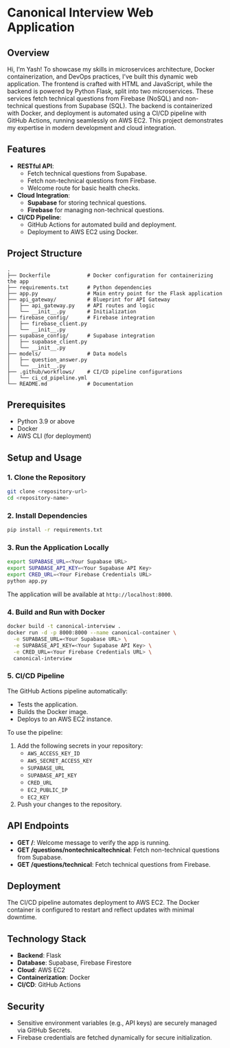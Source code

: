 # Canonical Interview Web Application

## Overview

Hi, I’m Yash! To showcase my skills in microservices architecture, Docker containerization, and DevOps practices, I’ve built this dynamic web application. The frontend is crafted with HTML and JavaScript, while the backend is powered by Python Flask, split into two microservices. These services fetch technical questions from Firebase (NoSQL) and non-technical questions from Supabase (SQL). The backend is containerized with Docker, and deployment is automated using a CI/CD pipeline with GitHub Actions, running seamlessly on AWS EC2. This project demonstrates my expertise in modern development and cloud integration.

## Features

- **RESTful API**:
  - Fetch technical questions from Supabase.
  - Fetch non-technical questions from Firebase.
  - Welcome route for basic health checks.
- **Cloud Integration**:
  - **Supabase** for storing technical questions.
  - **Firebase** for managing non-technical questions.
- **CI/CD Pipeline**:
  - GitHub Actions for automated build and deployment.
  - Deployment to AWS EC2 using Docker.

## Project Structure

```plaintext
.
├── Dockerfile            # Docker configuration for containerizing the app
├── requirements.txt      # Python dependencies
├── app.py                # Main entry point for the Flask application
├── api_gateway/          # Blueprint for API Gateway
│   ├── api_gateway.py    # API routes and logic
│   └── __init__.py       # Initialization
├── firebase_config/      # Firebase integration
│   ├── firebase_client.py
│   └── __init__.py
├── supabase_config/      # Supabase integration
│   ├── supabase_client.py
│   └── __init__.py
├── models/               # Data models
│   ├── question_answer.py
│   └── __init__.py
├── .github/workflows/    # CI/CD pipeline configurations
│   └── ci_cd_pipeline.yml
└── README.md             # Documentation
```

## Prerequisites

- Python 3.9 or above
- Docker
- AWS CLI (for deployment)

## Setup and Usage

### 1. Clone the Repository
```bash
git clone <repository-url>
cd <repository-name>
```

### 2. Install Dependencies
```bash
pip install -r requirements.txt
```

### 3. Run the Application Locally
```bash
export SUPABASE_URL=<Your Supabase URL>
export SUPABASE_API_KEY=<Your Supabase API Key>
export CRED_URL=<Your Firebase Credentials URL>
python app.py
```

The application will be available at `http://localhost:8000`.

### 4. Build and Run with Docker
```bash
docker build -t canonical-interview .
docker run -d -p 8000:8000 --name canonical-container \
  -e SUPABASE_URL=<Your Supabase URL> \
  -e SUPABASE_API_KEY=<Your Supabase API Key> \
  -e CRED_URL=<Your Firebase Credentials URL> \
  canonical-interview
```

### 5. CI/CD Pipeline
The GitHub Actions pipeline automatically:
- Tests the application.
- Builds the Docker image.
- Deploys to an AWS EC2 instance.

To use the pipeline:
1. Add the following secrets in your repository:
   - `AWS_ACCESS_KEY_ID`
   - `AWS_SECRET_ACCESS_KEY`
   - `SUPABASE_URL`
   - `SUPABASE_API_KEY`
   - `CRED_URL`
   - `EC2_PUBLIC_IP`
   - `EC2_KEY`
2. Push your changes to the repository.

## API Endpoints

- **GET /**: Welcome message to verify the app is running.
- **GET /questions/nontechnicaltechnical**: Fetch non-technical questions from Supabase.
- **GET /questions/technical**: Fetch technical questions from Firebase.

## Deployment

The CI/CD pipeline automates deployment to AWS EC2. The Docker container is configured to restart and reflect updates with minimal downtime.

## Technology Stack

- **Backend**: Flask
- **Database**: Supabase, Firebase Firestore
- **Cloud**: AWS EC2
- **Containerization**: Docker
- **CI/CD**: GitHub Actions

## Security

- Sensitive environment variables (e.g., API keys) are securely managed via GitHub Secrets.
- Firebase credentials are fetched dynamically for secure initialization.
